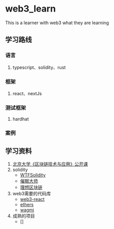# web3_learn
This is a learner with web3 what they are learning

## 学习路线
### 语言
1. typescript、solidity、rust
### 框架 
1. react、nextJs
### 测试框架
1. hardhat
### 案例


## 学习资料
1. [北京大学《区块链技术与应用》公开课](https://juejin.cn/post/7138072108516507661)
2. solidity
   - [WTFSolidity](https://link.juejin.cn/?target=https%3A%2F%2Fgithub.com%2FAmazingAng%2FWTFSolidity)
   - [催眠大师](https://link.juejin.cn/?target=https%3A%2F%2Fwww.youtube.com%2Fwatch%3Fv%3DXlJwBTIps_I%26list%3DPLV16oVzL15MS-Zw8a3eEOADwbHhm8GrMp)
   - [理想区块链](https://link.juejin.cn/?target=https%3A%2F%2Fwww.youtube.com%2Fwatch%3Fv%3DVvnkBCTjt94%26list%3DPLfdytmZZ4Yl3hTfeROY-ptgbdcXg9Pybl%26index%3D70)
3. web3需要的代码库
   - [web3-react](https://link.juejin.cn/?target=https%3A%2F%2Fgithub.com%2FUniswap%2Fweb3-react)
   - [ethers](https://link.juejin.cn/?target=https%3A%2F%2Fgithub.com%2Fethers-io%2Fethers.js)
   - [wagmi](https://link.juejin.cn/?target=https%3A%2F%2Fwagmi.sh%2F)  
4. 成熟的项目
   - []